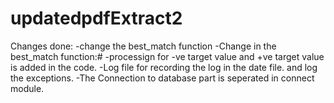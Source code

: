 # updatedpdfExtract2
Changes done:
-change the best_match function 
-Change in the best_match function:#
-processign for -ve target value and +ve target value is added in the code.
-Log file for recording the log in the date file. and log the exceptions.
-The Connection to database part is seperated in connect module.
